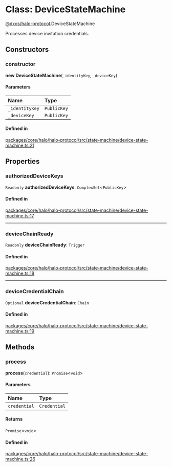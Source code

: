 # Class: DeviceStateMachine

[@dxos/halo-protocol](../modules/dxos_halo_protocol.md).DeviceStateMachine

Processes device invitation credentials.

## Constructors

### constructor

**new DeviceStateMachine**(`_identityKey`, `_deviceKey`)

#### Parameters

| Name | Type |
| :------ | :------ |
| `_identityKey` | `PublicKey` |
| `_deviceKey` | `PublicKey` |

#### Defined in

[packages/core/halo/halo-protocol/src/state-machine/device-state-machine.ts:21](https://github.com/dxos/dxos/blob/main/packages/core/halo/halo-protocol/src/state-machine/device-state-machine.ts#L21)

## Properties

### authorizedDeviceKeys

 `Readonly` **authorizedDeviceKeys**: `ComplexSet`<`PublicKey`\>

#### Defined in

[packages/core/halo/halo-protocol/src/state-machine/device-state-machine.ts:17](https://github.com/dxos/dxos/blob/main/packages/core/halo/halo-protocol/src/state-machine/device-state-machine.ts#L17)

___

### deviceChainReady

 `Readonly` **deviceChainReady**: `Trigger`

#### Defined in

[packages/core/halo/halo-protocol/src/state-machine/device-state-machine.ts:18](https://github.com/dxos/dxos/blob/main/packages/core/halo/halo-protocol/src/state-machine/device-state-machine.ts#L18)

___

### deviceCredentialChain

 `Optional` **deviceCredentialChain**: `Chain`

#### Defined in

[packages/core/halo/halo-protocol/src/state-machine/device-state-machine.ts:19](https://github.com/dxos/dxos/blob/main/packages/core/halo/halo-protocol/src/state-machine/device-state-machine.ts#L19)

## Methods

### process

**process**(`credential`): `Promise`<`void`\>

#### Parameters

| Name | Type |
| :------ | :------ |
| `credential` | `Credential` |

#### Returns

`Promise`<`void`\>

#### Defined in

[packages/core/halo/halo-protocol/src/state-machine/device-state-machine.ts:26](https://github.com/dxos/dxos/blob/main/packages/core/halo/halo-protocol/src/state-machine/device-state-machine.ts#L26)
